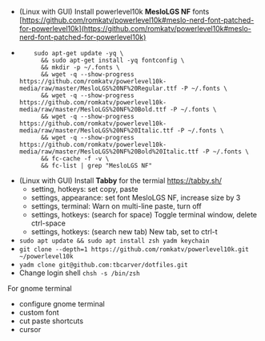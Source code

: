 - (Linux with GUI) Install powerlevel10k **MesloLGS NF** fonts
  [https://github.com/romkatv/powerlevel10k#meslo-nerd-font-patched-for-powerlevel10k](https://github.com/romkatv/powerlevel10k#meslo-nerd-font-patched-for-powerlevel10k)
-
		  sudo apt-get update -yq \
			&& sudo apt-get install -yq fontconfig \
			&& mkdir -p ~/.fonts \
			&& wget -q --show-progress https://github.com/romkatv/powerlevel10k-media/raw/master/MesloLGS%20NF%20Regular.ttf -P ~/.fonts \
			&& wget -q --show-progress https://github.com/romkatv/powerlevel10k-media/raw/master/MesloLGS%20NF%20Bold.ttf -P ~/.fonts \
			&& wget -q --show-progress https://github.com/romkatv/powerlevel10k-media/raw/master/MesloLGS%20NF%20Italic.ttf -P ~/.fonts \
			&& wget -q --show-progress https://github.com/romkatv/powerlevel10k-media/raw/master/MesloLGS%20NF%20Bold%20Italic.ttf -P ~/.fonts \
			&& fc-cache -f -v \
			&& fc-list | grep "MesloLGS NF"

- (Linux with GUI)  Install **Tabby** for the termial https://tabby.sh/
	- setting, hotkeys: set copy, paste
	- settings, appearance: set font MesloLGS NF, increase size by 3
	- settings, terminal: Warn on multi-line paste, turn off
	- settings,  hotkeys: (search for space) Toggle terminal window, delete ctrl-space
	- settings,  hotkeys: (search new tab) New tab, set to ctrl-t
- `sudo apt update && sudo apt install zsh yadm keychain`    
- `git clone --depth=1 https://github.com/romkatv/powerlevel10k.git ~/powerlevel10k`    
- `yadm clone git@github.com:tbcarver/dotfiles.git`
- Change login shell
  `chsh -s /bin/zsh`

For gnome terminal
-   configure gnome terminal
-   custom font    
-   cut paste shortcuts    
-   cursor